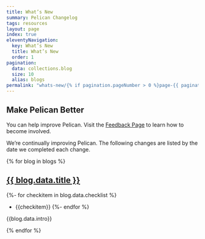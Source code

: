 ```yaml
---
title: What’s New
summary: Pelican Changelog
tags: resources
layout: page
index: true
eleventyNavigation:
  key: What’s New
  title: What’s New
  order: 1
pagination:
  data: collections.blog
  size: 10
  alias: blogs
permalink: "whats-new/{% if pagination.pageNumber > 0 %}page-{{ pagination.pageNumber | plus: 1 }}/{% endif %}"
---
```


## Make Pelican Better

You can help improve Pelican. Visit the [Feedback Page](/feedback) to learn how to become involved.

We’re continually improving Pelican. The following changes are listed by the date we completed each change.

{% for blog in blogs %}
## <a href="{{ blog.url | url }}">{{ blog.data.title }}</a>

{%- for checkitem in blog.data.checklist %}
- {{checkitem}}
{%- endfor %}

{{blog.data.intro}}

{% endfor %}
